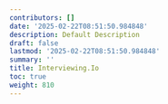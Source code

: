 ```yaml
---
contributors: []
date: '2025-02-22T08:51:50.984848'
description: Default Description
draft: false
lastmod: '2025-02-22T08:51:50.984848'
summary: ''
title: Interviewing.Io
toc: true
weight: 810
---
```

